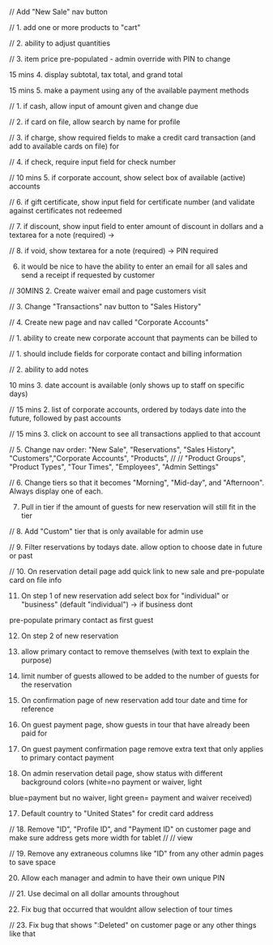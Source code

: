 // Add "New Sale" nav button

// 1. add one or more products to "cart"

// 2. ability to adjust quantities

// 3. item price pre-populated - admin override with PIN to change

15 mins 4. display subtotal, tax total, and grand total

15 mins 5. make a payment using any of the available payment methods

// 1. if cash, allow input of amount given and change due

// 2. if card on file, allow search by name for profile

// 3. if charge, show required fields to make a credit card transaction (and add to available cards on file) for

// 4. if check, require input field for check number

// 10 mins 5. if corporate account, show select box of available (active) accounts

// 6. if gift certificate, show input field for certificate number (and validate against certificates not redeemed

// 7. if discount, show input field to enter amount of discount in dollars and a textarea for a note (required) ->

// 8. if void, show textarea for a note (required) -> PIN required

6. it would be nice to have the ability to enter an email for all sales and send a receipt if requested by customer

// 30MINS 2. Create waiver email and page customers visit

// 3. Change "Transactions" nav button to "Sales History"

// 4. Create new page and nav called "Corporate Accounts"

// 1. ability to create new corporate account that payments can be billed to

// 1. should include fields for corporate contact and billing information

// 2. ability to add notes

10 mins 3. date account is available (only shows up to staff on specific days)

// 15 mins 2. list of corporate accounts, ordered by todays date into the future, followed by past accounts

// 15 mins 3. click on account to see all transactions applied to that account

// 5. Change nav order: "New Sale", "Reservations", "Sales History", "Customers","Corporate Accounts", "Products",
//
// "Product Groups", "Product Types", "Tour Times", "Employees", "Admin Settings"

// 6. Change tiers so that it becomes "Morning", "Mid-day", and "Afternoon". Always display one of each.

7. Pull in tier if the amount of guests for new reservation will still fit in the tier

// 8. Add "Custom" tier that is only available for admin use

// 9. Filter reservations by todays date. allow option to choose date in future or past

// 10. On reservation detail page add quick link to new sale and pre-populate card on file info

11. On step 1 of new reservation add select box for "individual" or "business" (default "individual") -> if business dont

pre-populate primary contact as first guest

12. On step 2 of new reservation

1. allow primary contact to remove themselves (with text to explain the purpose)

2. limit number of guests allowed to be added to the number of guests for the reservation

13. On confirmation page of new reservation add tour date and time for reference

14. On guest payment page, show guests in tour that have already been paid for

15. On guest payment confirmation page remove extra text that only applies to primary contact payment

16. On admin reservation detail page, show status with different background colors (white=no payment or waiver, light

blue=payment but no waiver, light green= payment and waiver received)

17. Default country to "United States" for credit card address

// 18. Remove "ID", "Profile ID", and "Payment ID" on customer page and make sure address gets more width for tablet
//
// view

// 19. Remove any extraneous columns like "ID" from any other admin pages to save space

20. Allow each manager and admin to have their own unique PIN

// 21. Use decimal on all dollar amounts throughout

22. Fix bug that occurred that wouldnt allow selection of tour times

// 23. Fix bug that shows ":Deleted" on customer page or any other things like that
